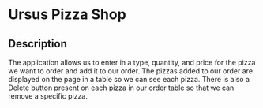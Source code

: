 # Ursus Pizza Shop

## Description

The application allows us to enter in a type, quantity, and price for the pizza we want to order and add it to our order. The pizzas added to our order are displayed on the page in a table so we can see each pizza. There is also a Delete button present on each pizza in our order table so that we can remove a specific pizza.
